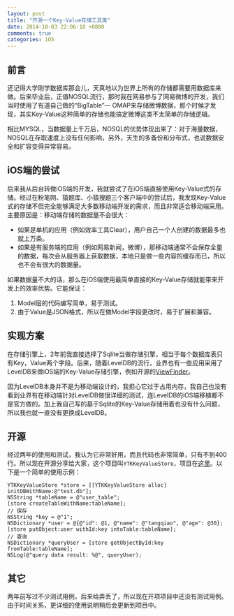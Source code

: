 ```yaml
---
layout: post
title: "开源一个Key-Value存储工具类"
date: 2014-10-03 22:06:18 +0800
comments: true
categories: iOS
---
```


## 前言

还记得大学刚学数据库那会儿，天真地以为世界上所有的存储都需要用数据库来做。后来毕业后，正值NOSQL流行，那时我在网易参与了网易微博的开发，我们当时使用了有道自己做的“BigTable”— OMAP来存储微博数据，那个时候才发现，其实Key-Value这种简单的存储也能搞定微博这类不太简单的存储逻辑。

相比MYSQL，当数据量上千万后，NOSQL的优势体现出来了：对于海量数据，NOSQL在存取速度上没有任何影响，另外，天生的多备份和分布式，也说数据安全和扩容变得异常容易。

## iOS端的尝试

后来我从后台转做iOS端的开发，我就尝试了在iOS端直接使用Key-Value式的存储。经过在粉笔网、猿题库、小猿搜题三个客户端中的尝试后，我发现Key-Value式的存储不但完全能够满足大多数移动端开发的需求，而且非常适合移动端采用。主要原因是：移动端存储的数据量不会很大：

 * 如果是单机的应用（例如效率工具Clear），用户自己一个人创建的数据最多也就上万条。
 * 如果是有服务端的应用（例如网易新闻，微博），那移动端通常不会保存全量的数据，每次会从服务器上获取数据，本地只是做一些内容的缓存而已，所以也不会有很大的数据量。

如果数据量不大的话，那么在iOS端使用最简单直接的Key-Value存储就能带来开发上的效率优势。它能保证：

 1. Model层的代码编写简单，易于测试。
 2. 由于Value是JSON格式，所以在做Model字段更改时，易于扩展和兼容。

## 实现方案

在存储引擎上，2年前我直接选择了Sqlite当做存储引擎，相当于每个数据库表只有Key，Value两个字段。后来，随着LevelDB的流行，业界也有一些应用采用了LevelDB来做iOS端的Key-Value存储引擎，例如开源的[ViewFinder](https://github.com/viewfinderco/viewfinder)。

因为LevelDB本身并不是为移动端设计的，我担心它过于占用内存，我自己也没有看到业界有在移动端针对LevelDB做很详细的测试，连LevelDB的iOS端移植都不是官方做的。加上我自己写的基于Sqlite的Key-Value存储用着也没有什么问题，所以我也就一直没有更换成LevelDB。

## 开源

经过两年的使用和测试，我认为它非常好用，而且代码也非常简单，只有不到400行。所以现在开源分享给大家，这个项目叫`YTKKeyValueStore`，项目在[这里](https://github.com/yuantiku/YTKKeyValueStore)。以下是一个简单的使用示例：

```
YTKKeyValueStore *store = [[YTKKeyValueStore alloc] initDBWithName:@"test.db"];
NSString *tableName = @"user_table";
[store createTableWithName:tableName];
// 保存
NSString *key = @"1";
NSDictionary *user = @{@"id": @1, @"name": @"tangqiao", @"age": @30};
[store putObject:user withId:key intoTable:tableName];
// 查询
NSDictionary *queryUser = [store getObjectById:key fromTable:tableName];
NSLog(@"query data result: %@", queryUser);
```

## 其它

两年前写过不少测试用例，后来给弄丢了，所以现在开项项目中还没有测试用例。由于时间关系，更详细的使用说明稍后会更新到项目中。
